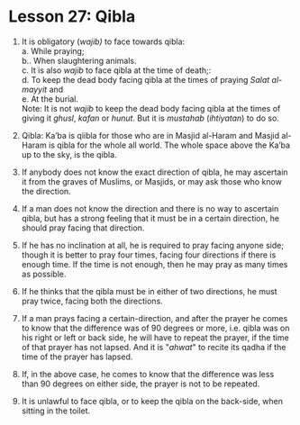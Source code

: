 Lesson 27: Qibla
================

1. It is obligatory (*wajib)* to face towards qibla:  
 a. While praying;  
 b.. When slaughtering animals.  
 c. It is also *wajib* to face qibla at the time of death;:  
 d. To keep the dead body facing qibla at the times of praying *Salat
al-mayyit* and  
 e. At the burial.  
 Note: It is not *wajib* to keep the dead body facing qibla at the times
of giving it *ghusl*, *kafan* or *hunut*. But it is *mustahab*
(*ihtiyatan*) to do so.

2. Qibla: Ka’ba is qiibla for those who are in Masjid al-Haram and
Masjid al-Haram is qibla for the whole all world. The whole space above
the Ka’ba up to the sky, is the qibla.

3. If anybody does not know the exact direction of qibla, he may
ascertain it from the graves of Muslims, or Masjids, or may ask those
who know the direction.

4. If a man does not know the direction and there is no way to ascertain
qibla, but has a strong feeling that it must be in a certain direction,
he should pray facing that direction.

5. If he has no inclination at all, he is required to pray facing anyone
side; though it is better to pray four times, facing four directions if
there is enough time. If the time is not enough, then he may pray as
many times as possible.

6. If he thinks that the qibla must be in either of two directions, he
must pray twice, facing both the directions.

7. If a man prays facing a certain-direction, and after the prayer he
comes to know that the difference was of 90 degrees or more, i.e. qibla
was on his right or left or back side, he will have to repeat the
prayer, if the time of that prayer has not lapsed. And it is "*ahwat*"
to recite its qadha if the time of the prayer has lapsed.

8. If, in the above case, he comes to know that the difference was less
than 90 degrees on either side, the prayer is not to be repeated.

9. It is unlawful to face qibla, or to keep the qibla on the back-side,
when sitting in the toilet.


